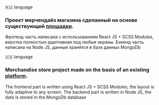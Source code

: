 🇷🇺 language

### Проект мерчендайз магазина сделанный на основе существующей [площадки](https://row.yungleangear.com/).

Фротенд часть написана с использованием React JS + SCSS Modules, верстка полностью адаптивная под любые экраны.
Бэкенд часть написана на Node JS, данные хранятся в базе данных MongoDb

🇺🇸 language

### Merchandise store project made on the basis of an existing [platform](https://row.yungleangear.com/).

The frontend part is written using React JS + SCSS Modules, the layout is fully adaptive to any screen.
The backend part is written in Node JS, the data is stored in the MongoDb database
